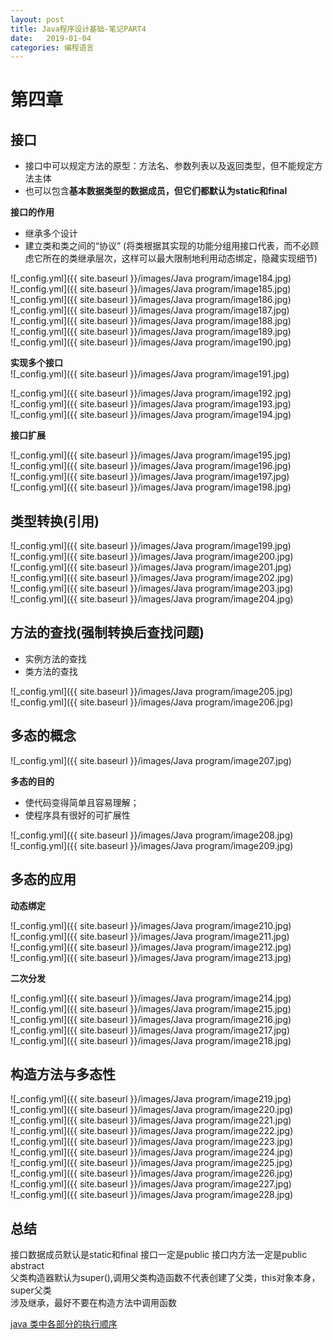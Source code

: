 ```yaml
---
layout: post
title: Java程序设计基础-笔记PART4
date:   2019-01-04
categories: 编程语言
---
```


# 第四章

## 接口  

+ 接口中可以规定方法的原型：方法名、参数列表以及返回类型，但不能规定方法主体  
+ 也可以包含**基本数据类型的数据成员，但它们都默认为static和final**  


**接口的作用**   
+ 继承多个设计
+ 建立类和类之间的“协议” (将类根据其实现的功能分组用接口代表，而不必顾虑它所在的类继承层次，这样可以最大限制地利用动态绑定，隐藏实现细节) 
 
![_config.yml]({{ site.baseurl }}/images/Java program/image184.jpg)    
![_config.yml]({{ site.baseurl }}/images/Java program/image185.jpg)    
![_config.yml]({{ site.baseurl }}/images/Java program/image186.jpg)    
![_config.yml]({{ site.baseurl }}/images/Java program/image187.jpg)    
![_config.yml]({{ site.baseurl }}/images/Java program/image188.jpg)    
![_config.yml]({{ site.baseurl }}/images/Java program/image189.jpg)    
![_config.yml]({{ site.baseurl }}/images/Java program/image190.jpg)  

**实现多个接口**    
![_config.yml]({{ site.baseurl }}/images/Java program/image191.jpg)    

![_config.yml]({{ site.baseurl }}/images/Java program/image192.jpg)    
![_config.yml]({{ site.baseurl }}/images/Java program/image193.jpg)    
![_config.yml]({{ site.baseurl }}/images/Java program/image194.jpg)   


**接口扩展**
 
![_config.yml]({{ site.baseurl }}/images/Java program/image195.jpg)    
![_config.yml]({{ site.baseurl }}/images/Java program/image196.jpg)    
![_config.yml]({{ site.baseurl }}/images/Java program/image197.jpg)    
![_config.yml]({{ site.baseurl }}/images/Java program/image198.jpg)    
 

 
## 类型转换(引用)   

![_config.yml]({{ site.baseurl }}/images/Java program/image199.jpg)    
![_config.yml]({{ site.baseurl }}/images/Java program/image200.jpg)   
![_config.yml]({{ site.baseurl }}/images/Java program/image201.jpg)   
![_config.yml]({{ site.baseurl }}/images/Java program/image202.jpg)   
![_config.yml]({{ site.baseurl }}/images/Java program/image203.jpg)   
![_config.yml]({{ site.baseurl }}/images/Java program/image204.jpg)   

## 方法的查找(强制转换后查找问题)   

+ 实例方法的查找
+ 类方法的查找 


![_config.yml]({{ site.baseurl }}/images/Java program/image205.jpg)   
![_config.yml]({{ site.baseurl }}/images/Java program/image206.jpg)   


## 多态的概念  

![_config.yml]({{ site.baseurl }}/images/Java program/image207.jpg)    

**多态的目的**  
+ 使代码变得简单且容易理解；
+ 使程序具有很好的可扩展性

![_config.yml]({{ site.baseurl }}/images/Java program/image208.jpg)   
![_config.yml]({{ site.baseurl }}/images/Java program/image209.jpg) 


## 多态的应用

**动态绑定**  
  
![_config.yml]({{ site.baseurl }}/images/Java program/image210.jpg)   
![_config.yml]({{ site.baseurl }}/images/Java program/image211.jpg)   
![_config.yml]({{ site.baseurl }}/images/Java program/image212.jpg)   
![_config.yml]({{ site.baseurl }}/images/Java program/image213.jpg)   

**二次分发**

![_config.yml]({{ site.baseurl }}/images/Java program/image214.jpg)   
![_config.yml]({{ site.baseurl }}/images/Java program/image215.jpg)   
![_config.yml]({{ site.baseurl }}/images/Java program/image216.jpg)   
![_config.yml]({{ site.baseurl }}/images/Java program/image217.jpg)   
![_config.yml]({{ site.baseurl }}/images/Java program/image218.jpg)   


## 构造方法与多态性   

![_config.yml]({{ site.baseurl }}/images/Java program/image219.jpg)   
![_config.yml]({{ site.baseurl }}/images/Java program/image220.jpg)   
![_config.yml]({{ site.baseurl }}/images/Java program/image221.jpg)   
![_config.yml]({{ site.baseurl }}/images/Java program/image222.jpg)  
![_config.yml]({{ site.baseurl }}/images/Java program/image223.jpg)  
![_config.yml]({{ site.baseurl }}/images/Java program/image224.jpg)  
![_config.yml]({{ site.baseurl }}/images/Java program/image225.jpg)  
![_config.yml]({{ site.baseurl }}/images/Java program/image226.jpg)  
![_config.yml]({{ site.baseurl }}/images/Java program/image227.jpg)  
![_config.yml]({{ site.baseurl }}/images/Java program/image228.jpg)  

## 总结
接口数据成员默认是static和final
接口一定是public
接口内方法一定是public abstract   
父类构造器默认为super(),调用父类构造函数不代表创建了父类，this对象本身，super父类    
涉及继承，最好不要在构造方法中调用函数

[java 类中各部分的执行顺序](https://blog.csdn.net/u011877584/article/details/82145301)



